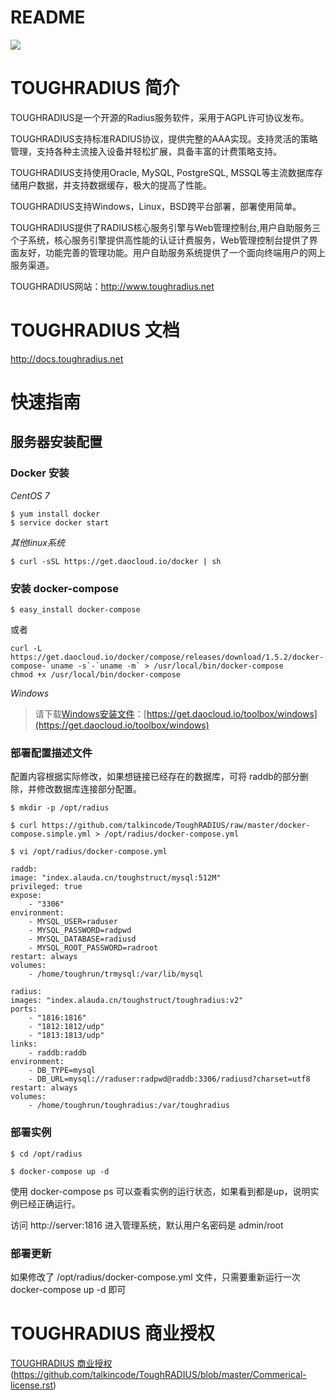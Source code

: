# README

[![](https://badge.imagelayers.io/talkincode/toughradius:v2.svg)](https://imagelayers.io/?images=talkincode/toughradius:v2 'Get your own badge on imagelayers.io')

# TOUGHRADIUS 简介

TOUGHRADIUS是一个开源的Radius服务软件，采用于AGPL许可协议发布。

TOUGHRADIUS支持标准RADIUS协议，提供完整的AAA实现。支持灵活的策略管理，支持各种主流接入设备并轻松扩展，具备丰富的计费策略支持。

TOUGHRADIUS支持使用Oracle, MySQL, PostgreSQL, MSSQL等主流数据库存储用户数据，并支持数据缓存，极大的提高了性能。

TOUGHRADIUS支持Windows，Linux，BSD跨平台部署，部署使用简单。

TOUGHRADIUS提供了RADIUS核心服务引擎与Web管理控制台,用户自助服务三个子系统，核心服务引擎提供高性能的认证计费服务，Web管理控制台提供了界面友好，功能完善的管理功能。用户自助服务系统提供了一个面向终端用户的网上服务渠道。

TOUGHRADIUS网站：http://www.toughradius.net


# TOUGHRADIUS 文档


http://docs.toughradius.net

# 快速指南

## 服务器安装配置

### Docker 安装

*CentOS 7*

    $ yum install docker
    $ service docker start

*其他linux系统*

    $ curl -sSL https://get.daocloud.io/docker | sh

### 安装 docker-compose

    $ easy_install docker-compose

或者

    curl -L https://get.daocloud.io/docker/compose/releases/download/1.5.2/docker-compose-`uname -s`-`uname -m` > /usr/local/bin/docker-compose
    chmod +x /usr/local/bin/docker-compose

*Windows*

> 请下载[Windows安装文件](https://github.com/boot2docker/windows-installer/releases/download/v1.8.0/docker-install.exe)：[https://get.daocloud.io/toolbox/windows](https://get.daocloud.io/toolbox/windows)

### 部署配置描述文件

配置内容根据实际修改，如果想链接已经存在的数据库，可将 raddb的部分删除，并修改数据库连接部分配置。

    $ mkdir -p /opt/radius
    
    $ curl https://github.com/talkincode/ToughRADIUS/raw/master/docker-compose.simple.yml > /opt/radius/docker-compose.yml
    
    $ vi /opt/radius/docker-compose.yml
    
    raddb:
    image: "index.alauda.cn/toughstruct/mysql:512M"
    privileged: true
    expose:
        - "3306"
    environment:
        - MYSQL_USER=raduser
        - MYSQL_PASSWORD=radpwd
        - MYSQL_DATABASE=radiusd
        - MYSQL_ROOT_PASSWORD=radroot
    restart: always
    volumes:
        - /home/toughrun/trmysql:/var/lib/mysql
    
    radius:
    images: "index.alauda.cn/toughstruct/toughradius:v2"
    ports:
        - "1816:1816"
        - "1812:1812/udp"
        - "1813:1813/udp"
    links:
        - raddb:raddb
    environment:
        - DB_TYPE=mysql
        - DB_URL=mysql://raduser:radpwd@raddb:3306/radiusd?charset=utf8
    restart: always
    volumes:
        - /home/toughrun/toughradius:/var/toughradius

### 部署实例

    $ cd /opt/radius
    
    $ docker-compose up -d

使用 docker-compose ps 可以查看实例的运行状态，如果看到都是up，说明实例已经正确运行。

访问 http://server:1816  进入管理系统，默认用户名密码是 admin/root

### 部署更新

如果修改了 /opt/radius/docker-compose.yml 文件，只需要重新运行一次 docker-compose up -d 即可


# TOUGHRADIUS 商业授权

[TOUGHRADIUS 商业授权](#) (https://github.com/talkincode/ToughRADIUS/blob/master/Commerical-license.rst)